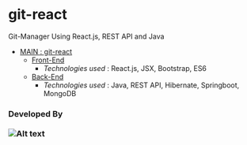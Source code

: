 # git-react
Git-Manager Using React.js, REST API and Java
* [MAIN : git-react](https://github.com/swavyast/git-react)
  * [Front-End](https://github.com/swavyast/git-react-front-end)
    * *Technologies used* : React.js, JSX, Bootstrap, ES6
  * [Back-End](https://github.com/swavyast/git-react-back-end)
    * *Technologies used* : Java, REST API, Hibernate, Springboot, MongoDB
   
### Developed By <div><br>![Alt text][id]</div>

[id]: https://avatars.githubusercontent.com/u/30204069?v=4

